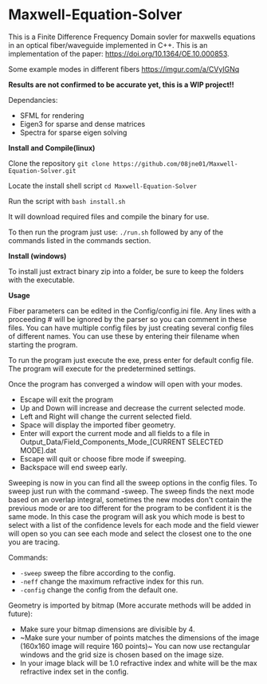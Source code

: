 # Maxwell-Equation-Solver

This is a Finite Difference Frequency Domain sovler for maxwells equations in an optical fiber/waveguide implemented in C++. This is an implementation of the paper: https://doi.org/10.1364/OE.10.000853.

Some example modes in different fibers https://imgur.com/a/CVyIGNq

**Results are not confirmed to be accurate yet, this is a WIP project!!**

Dependancies:
- SFML for rendering
- Eigen3 for sparse and dense matrices
- Spectra for sparse eigen solving

**Install and Compile(linux)**

Clone the repository ```git clone https://github.com/08jne01/Maxwell-Equation-Solver.git```

Locate the install shell script ```cd Maxwell-Equation-Solver```

Run the script with ```bash install.sh```

It will download required files and compile the binary for use.

To then run the program just use: ```./run.sh``` followed by any of the commands listed in the commands section.

**Install (windows)**

To install just extract binary zip into a folder, be sure to keep the folders with the executable.

**Usage**

Fiber parameters can be edited in the Config/config.ini file. Any lines with a proceeding # will be ignored by the parser so you can comment in these files. You can have multiple config files by just creating several config files of different names. You can use these by entering their filename when starting the program.

To run the program just execute the exe, press enter for default config file. The program will execute for the predetermined settings.

Once the program has converged a window will open with your modes.
- Escape will exit the program
- Up and Down will increase and decrease the current selected mode.
- Left and Right will change the current selected field.
- Space will display the imported fiber geometry.
- Enter will export the current mode and all fields to a file in Output_Data/Field_Components_Mode_[CURRENT SELECTED MODE].dat
- Escape will quit or choose fibre mode if sweeping.
- Backspace will end sweep early.

Sweeping is now in you can find all the sweep options in the config files. To sweep just run with the command -sweep. The sweep finds the next mode based on an overlap integral, sometimes the new modes don't contain the previous mode or are too different for the program to be confident it is the same mode. In this case the program will ask you which mode is best to select with a list of the confidence levels for each mode and the field viewer will open so you can see each mode and select the closest one to the one you are tracing.

Commands:
- ```-sweep``` sweep the fibre according to the config.
- ```-neff``` change the maximum refractive index for this run.
- ```-config``` change the config from the default one.

Geometry is imported by bitmap (More accurate methods will be added in future):
- Make sure your bitmap dimensions are divisible by 4.
- ~Make sure your number of points matches the dimensions of the image (160x160 image will require 160 points)~ You can now use rectangular windows and the grid size is chosen based on the image size.
- In your image black will be 1.0 refractive index and white will be the max refractive index set in the config.
